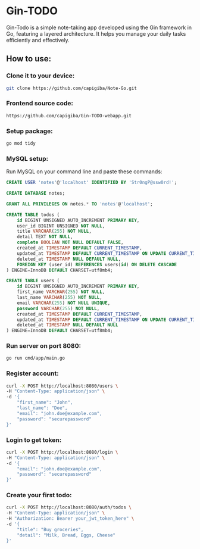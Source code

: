 # Gin-TODO

Gin-Todo is a simple note-taking app developed using the Gin framework in Go, featuring a layered architecture. It helps you manage your daily tasks efficiently and effectively.

## How to use:

### Clone it to your device:
```bash
git clone https://github.com/capigiba/Note-Go.git
```

### Frontend source code:
```bash
https://github.com/capigiba/Gin-TODO-webapp.git
```

### Setup package:
```bash
go mod tidy
```

### MySQL setup:
Run MySQL on your command line and paste these commands:

```sql
CREATE USER 'notes'@'localhost' IDENTIFIED BY 'Str0ngP@ssw0rd!';

CREATE DATABASE notes;

GRANT ALL PRIVILEGES ON notes.* TO 'notes'@'localhost';

CREATE TABLE todos (
    id BIGINT UNSIGNED AUTO_INCREMENT PRIMARY KEY,
    user_id BIGINT UNSIGNED NOT NULL,
    title VARCHAR(255) NOT NULL,
    detail TEXT NOT NULL,
    complete BOOLEAN NOT NULL DEFAULT FALSE,
    created_at TIMESTAMP DEFAULT CURRENT_TIMESTAMP,
    updated_at TIMESTAMP DEFAULT CURRENT_TIMESTAMP ON UPDATE CURRENT_TIMESTAMP,
    deleted_at TIMESTAMP NULL DEFAULT NULL,
    FOREIGN KEY (user_id) REFERENCES users(id) ON DELETE CASCADE
) ENGINE=InnoDB DEFAULT CHARSET=utf8mb4;

CREATE TABLE users (
    id BIGINT UNSIGNED AUTO_INCREMENT PRIMARY KEY,
    first_name VARCHAR(255) NOT NULL,
    last_name VARCHAR(255) NOT NULL,
    email VARCHAR(255) NOT NULL UNIQUE,
    password VARCHAR(255) NOT NULL,
    created_at TIMESTAMP DEFAULT CURRENT_TIMESTAMP,
    updated_at TIMESTAMP DEFAULT CURRENT_TIMESTAMP ON UPDATE CURRENT_TIMESTAMP,
    deleted_at TIMESTAMP NULL DEFAULT NULL
) ENGINE=InnoDB DEFAULT CHARSET=utf8mb4;
```

### Run server on port 8080:
```bash
go run cmd/app/main.go
```

### Register account:
```bash
curl -X POST http://localhost:8080/users \
-H "Content-Type: application/json" \
-d '{
    "first_name": "John",
    "last_name": "Doe",
    "email": "john.doe@example.com",
    "password": "securepassword"
}'
```

### Login to get token:
```bash
curl -X POST http://localhost:8080/login \
-H "Content-Type: application/json" \
-d '{
    "email": "john.doe@example.com",
    "password": "securepassword"
}'
```

### Create your first todo:
```bash
curl -X POST http://localhost:8080/auth/todos \
-H "Content-Type: application/json" \
-H "Authorization: Bearer your_jwt_token_here" \
-d '{
    "title": "Buy groceries",
    "detail": "Milk, Bread, Eggs, Cheese"
}'
```
